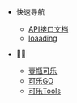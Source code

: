 <!-- _navbar.md -->

* 快速导航

  * [API接口文档](/api/home.md)
  * [loaading](/)

* 🏳️‍🌈

  * [壹瓶可乐](https://2kolo.cn)
  * [可乐GO](http://go.2kolo.cn)
  * [可乐Tools](http://t.2kolo.cn)